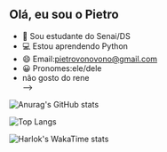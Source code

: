 ## Olá, eu sou o Pietro

- 📒 Sou estudante do Senai/DS
- 💻 Estou aprendendo Python
- 😄 Email:pietrovonovono@gmail.com
- 😀 Pronomes:ele/dele
- não gosto do rene  
-->

![Anurag's GitHub stats](https://github-readme-stats.vercel.app/api?username=pietro2020&show_icons=true&theme=radical)

![Top Langs](https://github-readme-stats.vercel.app/api/top-langs/?username=pietro2020&layout=compact&show_icons=true&theme=radical)

![Harlok's WakaTime stats](https://github-readme-stats.vercel.app/api/wakatime?username=pietro2020&layout=compact&show_icons=true&theme=radical)
